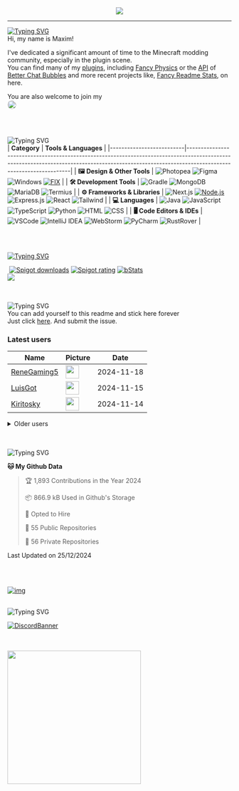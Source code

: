 <div align="center">
  <a href="https://github.com/max1mde/fancy-readme-stats" target="_blank">
      <img src="https://fancy-readme-stats.vercel.app/api?username=max1mde&title=𝓜𝓪𝔁𝓲𝓶&theme=red_rain&dark_bg=3&hide_border=false&height=210&description=Скибиди%20Тойлет&footer=Made%20by%20MaximDe%20·%20Click%20me%20to%20add%20this%20card%20to%20your%20readme%20as%20well%20😎&include_all_commits=true&update=2">
  </a>
</div>

---

[![Typing SVG](https://readme-typing-svg.demolab.com?font=Agbalumo&size=50&duration=1000&pause=1000&color=873653&vCenter=true&repeat=false&width=435&height=80&lines=About+me)]()<br>
Hi, my name is Maxim!  

I've dedicated a significant amount of time to the Minecraft modding community, especially in the plugin scene.  
You can find many of my [plugins](https://www.spigotmc.org/resources/110500/), including [Fancy Physics](https://www.spigotmc.org/resources/110500/) or the [API](https://github.com/max1mde/ChatBubblesAPI) of [Better Chat Bubbles](https://www.spigotmc.org/resources/115811/) and more recent projects like, [Fancy Readme Stats](https://github.com/max1mde/fancy-readme-stats), on here.

You are also welcome to join my<br>
<a href="https://discord.gg/2UTkYj26B4" target="_blank">
  <img src="https://img.shields.io/badge/Discord_Server-7289DA?style=flat&logo=discord&logoColor=white" alt="Join Discord Server" style="border-radius: 15px; height: 20px;">
</a>

<br>

<br>![Typing SVG](https://readme-typing-svg.demolab.com?font=Agbalumo&size=50&duration=2000&pause=3000&color=873653&vCenter=true&repeat=false&width=435&height=80&lines=Tools+%26+Languages)<br>
| **Category**             | **Tools & Languages**                                                                                                                                                                            |
|--------------------------|-------------------------------------------------------------------------------------------------------------------------------------------------------------------------------------------------|
| **🖼️ Design & Other Tools** | ![Photopea](https://img.shields.io/badge/Photopea-%23873653.svg?style=for-the-badge&logo=photopea&logoColor=white) ![Figma](https://img.shields.io/badge/Figma-%23873653.svg?style=for-the-badge&logo=figma&logoColor=white) ![Windows](https://img.shields.io/badge/Windows-%23873653.svg?style=for-the-badge&logo=windows&logoColor=white) [![FIX](https://img.shields.io/badge/FIX-%23873653.svg?style=for-the-badge&logo=python&logoColor=white)](https://github.com/max1mde/FIX) | 
| **🛠️ Development Tools**   | ![Gradle](https://img.shields.io/badge/Gradle-%23873653.svg?style=for-the-badge&logo=gradle&logoColor=white) ![MongoDB](https://img.shields.io/badge/MongoDB-%23873653.svg?style=for-the-badge&logo=mongodb&logoColor=white) ![MariaDB](https://img.shields.io/badge/MariaDB-%23873653.svg?style=for-the-badge&logo=mariadb&logoColor=white) ![Termius](https://img.shields.io/badge/Termius-%23873653.svg?style=for-the-badge&logo=termius&logoColor=white)  |
| **⚙️ Frameworks & Libraries** | ![Next.js](https://img.shields.io/badge/Next.js-%23873653.svg?style=for-the-badge&logo=next.js&logoColor=white) [![Node.js](https://img.shields.io/badge/Node.js-%23873653.svg?style=for-the-badge&logo=node.js&logoColor=white)](https://nodejs.org/) ![Express.js](https://img.shields.io/badge/Express.js-%23873653.svg?style=for-the-badge&logo=express&logoColor=white) ![React](https://img.shields.io/badge/React-%23873653.svg?style=for-the-badge&logo=react&logoColor=white)  ![Tailwind](https://img.shields.io/badge/Tailwind-%23873653.svg?style=for-the-badge&logo=tailwind-css&logoColor=white)  |
| **💻 Languages**           | ![Java](https://img.shields.io/badge/Java-%23873653.svg?style=for-the-badge&logo=openjdk&logoColor=white) ![JavaScript](https://img.shields.io/badge/JavaScript-%23873653.svg?style=for-the-badge&logo=javascript&logoColor=white) ![TypeScript](https://img.shields.io/badge/TypeScript-%23873653.svg?style=for-the-badge&logo=typescript&logoColor=white) ![Python](https://img.shields.io/badge/Python-%23873653.svg?style=for-the-badge&logo=python&logoColor=white) ![HTML](https://img.shields.io/badge/HTML-%23873653.svg?style=for-the-badge&logo=html5&logoColor=white) ![CSS](https://img.shields.io/badge/CSS-%23873653.svg?style=for-the-badge&logo=css3&logoColor=white)  |
| **🖥️ Code Editors & IDEs** | ![VSCode](https://img.shields.io/badge/VSCode-%23873653.svg?style=for-the-badge&logo=javascript&logoColor=white) ![IntelliJ IDEA](https://img.shields.io/badge/IntelliJIDEA-%23873653.svg?style=for-the-badge&logo=intellij-idea&logoColor=white) ![WebStorm](https://img.shields.io/badge/WebStorm-%23873653.svg?style=for-the-badge&logo=webstorm&logoColor=white) ![PyCharm](https://img.shields.io/badge/PyCharm-%23873653.svg?style=for-the-badge&logo=pycharm&logoColor=white) ![RustRover](https://img.shields.io/badge/RustRover-%23873653.svg?style=for-the-badge&logo=rust&logoColor=white) |

<br>

<br>[![Typing SVG](https://readme-typing-svg.demolab.com?font=Agbalumo&size=50&duration=3000&pause=5000&color=873653&vCenter=true&repeat=false&width=435&height=80&lines=%231+Repository)](https://git.io/typing-svg)<br>
<div align="left">
&nbsp;<a href="https://www.spigotmc.org/resources/110500/"><img src="https://img.shields.io/spiget/downloads/110500?label=Spigot%20downloads" alt="Spigot downloads"></a>
<a href="https://www.spigotmc.org/resources/110500/reviews"><img src="https://img.shields.io/spiget/rating/110500?label=Spigot%20rating" alt="Spigot rating"></a>
<a href="https://bstats.org/plugin/bukkit/Fancy%20Physics/18833"><img src="https://img.shields.io/bstats/servers/18833" alt="bStats"></a><br>
<a href="https://github.com/max1mde/FancyPhysics">
  <img align="center" src="https://fancy-readme-stats.vercel.app/api/pin/?username=max1mde&hide_border=false&repo=FancyPhysics&theme=red_rain&show_icons=true&update=7&dark_bg=5" />
</a>

<br>
<br>

<br>![Typing SVG](https://readme-typing-svg.demolab.com?font=Agbalumo&size=50&duration=4000&pause=6000&color=873653&vCenter=true&repeat=false&width=435&height=80&lines=Stick+here+forever%3F)<br>
You can add yourself to this readme and stick here forever   
Just click [here](https://github.com/max1mde/max1mde/issues/new?title=Submit%20yourself&body=Just%20press%20%27Submit%20new%20issue%27.%20You%20don%27t%20need%20to%20do%20anything%20else.%27%0AWhen%20this%20issue%20is%20closed%20by%20the%20bot,%20the%20README%20will%20be%20updated.).
And submit the issue.

### Latest users
<!--START_SECTION:users-->
| Name | Picture | Date |
| ---- | ---------------- | ---- |
| [ReneGaming5](https://github.com/ReneGaming5) | <img src="https://avatars.githubusercontent.com/ReneGaming5" width="30" height="30" /> | 2024-11-18 |
| [LuisGot](https://github.com/LuisGot) | <img src="https://avatars.githubusercontent.com/LuisGot" width="30" height="30" /> | 2024-11-15 |
| [Kiritosky](https://github.com/Kiritosky) | <img src="https://avatars.githubusercontent.com/Kiritosky" width="30" height="30" /> | 2024-11-14 |

<!--END_SECTION:users-->

<details>
<summary>Older users</summary>
  
<!--START_SECTION:old_users-->
| Name | Picture | Date |
| ---- | ---------------- | ---- |
| [chicacos](https://github.com/chicacos) | <img src="https://avatars.githubusercontent.com/chicacos" width="30" height="30" /> | 2024-11-10 |
| [BlackDevReal](https://github.com/BlackDevReal) | <img src="https://avatars.githubusercontent.com/BlackDevReal" width="30" height="30" /> | 2024-11-10 |
| [hallo1142](https://github.com/hallo1142) | <img src="https://avatars.githubusercontent.com/hallo1142" width="30" height="30" /> | 2024-11-10 |
| [max1mde](https://github.com/max1mde) | <img src="https://avatars.githubusercontent.com/max1mde" width="30" height="30" /> | 2024-11-10 |
| [Gebuildet](https://github.com/Gebuildet) | <img src="https://avatars.githubusercontent.com/Gebuildet" width="30" height="30" /> | 2024-11-10 |

<!--END_SECTION:old_users-->

</details>

<br>

<br>![Typing SVG](https://readme-typing-svg.demolab.com?font=Agbalumo&size=50&duration=5000&pause=7000&color=873653&vCenter=true&repeat=false&width=435&height=80&lines=WakaTime+Stats)<br>
<!--START_SECTION:waka-->
**🐱 My Github Data** 

> 🏆 1,893 Contributions in the Year 2024
 > 
> 📦 866.9 kB Used in Github's Storage 
 > 
> 💼 Opted to Hire
 > 
> 📜 55 Public Repositories 
 > 
> 🔑 56 Private Repositories  
 > 

 Last Updated on 25/12/2024
<!--END_SECTION:waka-->

<br>
<br>

[![img](https://github.com/user-attachments/assets/fb882d1e-fdd5-4a48-8bd4-88590c6f1dcd)](https://github.com/max1mde/portfolio)

<br>![Typing SVG](https://readme-typing-svg.demolab.com?font=Agbalumo&size=50&duration=6000&pause=8000&color=873653&vCenter=true&repeat=false&width=435&height=80&lines=Community+Server)<br>

[![DiscordBanner](https://invidget.switchblade.xyz/2UTkYj26B4)](https://discord.gg/2UTkYj26B4)

<br>
<br>

<a href="https://www.youtube.com/watch?v=2dZK1EtFZcA">
 <img width="300" src="https://github.com/user-attachments/assets/2670641a-ea66-491a-83fd-4b39930032b4">
</a>
